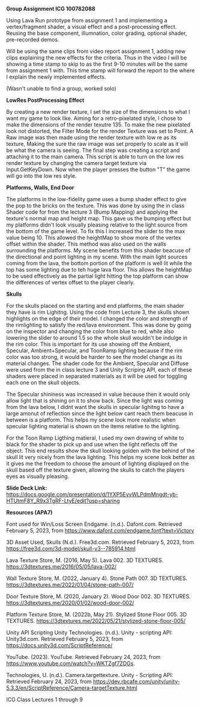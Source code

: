 **Group Assignment ICG 100782088**

Using Lava Run prototype from assignment 1 and implementing a vertex/fragment shader, a visual effect and a post-processing effect.
Reusing the base component, illumnation, color grading, optional shader, pre-recorded demos.

Will be using the same clips from video report assignment 1, adding new clips explaining the new effects for the criteria. Thus in the video
I will be showing a time stamp to skip to as the first 9-10 minutes will be the same from assignment 1 with. This time stamp will forward
the report to the where I explain the newly implemented effects. 

(Wasn't unable to find a group, worked solo)

**LowRes PostProcessing Effect**

By creating a new render texture, I set the size of the dimensions to what I want my game to look like. Aiming for a retro-pixelated style,
I chose to make the dimensions of the render texutre 135. To make the new pixelated look not distorted, the Filter Mode for the render Texture
was set to Point. A Raw image was then made using the render texture with low re as its texture, Making the sure the raw image was set
properly to scale as it will be what the camera is seeing. The final step was creating a script and attaching it to the main camera. 
This script is able to turn on the low res render texture by changing the camera target texture via Input.GetKeyDown. Now when the player 
presses the button "T" the game will go into the low res style.

**Platforms, Walls, End Door**

The platforms in the low-fidelity game uses a bump shader effect to give the pop to the bricks on the texture. This was done by using the in class Shader code for from the lecture 3 (Bump Mapping) and applying the texture's normal map and height map. This gave us the bumping effect but my platforms didn't look visually pleasing relative to the light source from the bottom of the game level. To fix this I increased the slider to the max value being 10. This allowed the heightMap to show more of the vertex offset within the shader. This method was also used on the walls surrounding the platforms. My scene benefits from this shader beacuse of the directional and point lighting in my scene. With the main light sources coming from the lava, the bottom portion of the platform is well lit while the top has some lighting due to teh huge lava floor. This allows the heightMap to be used effectively as the partial light hitting the top platform can show the differences of vertex offset to the player clearly.

**Skulls**

For the skulls placed on the starting and end platforms, the main shader they have is rim Lighitng. Using the code from Lecture 3, the skulls shown highlights on the edge of their model. I changed the color and strength of the rimlighting to satisfy the red/lava environment. This was done by going on the inspector and changing the color from blue to red, while also lowering the slider to around 1.5 so the whole skull wouldn't be indulge in the rim color. This is important for its use showing off the Ambient, Specular, Ambient+Specular, and ToonRamp lighting because if the rim color was too strong, it would be harder to see the model change as its material changes. The shader code for the Ambient, Specular and Diffuse were used from the in class lecture 3 and Unity Scriping API, each of these shaders were placed in separated materials as it will be used for toggling each one on the skull objects.

The Specular shininess was increased in value because then it would only allow light that is shining on it to show back. Since the light was coming from the lava below, I didnt want the skulls in specular lighitng to have a large amonut of reflection since the light below cant reach them beacuse in between is a platform. This helps my scene look more realistic when specular lighting material is shown on the items relative to the lighting.

For the Toon Ramp Ligthing matieral, I used my own drawing of white to black for the shader to pick up and use when the light reflects off the object. This end results show the skull looking golden with the behind of the skull lit very nicely from the lava lighting. This helps my scene look better as it gives me the freedom to choose the amount of lighting displayed on the skull based off the texture given, allowing the skulls to catch the players eyes as visually pleasing.


**Slide Deck Link:** https://docs.google.com/presentation/d/1YXP5EyvWLPdmMngdt-yb-HTUtmF8Y_R9x3TgRF-LtyE/edit?usp=sharing


**Resources (APA7)**

Font used for Win/Loss Screen Endgame. (n.d.). Dafont.com. Retrieved February 5, 2023, from https://www.dafont.com/endgame.font?text=Victory

3D Asset Used, Skulls (N.d.). Free3d.com. Retrieved February 5, 2023, from https://free3d.com/3d-model/skull-v3--785914.html

Lava Texture Store, M. (2016, May 5). Lava 002. 3D TEXTURES. https://3dtextures.me/2016/05/05/lava-002/

Wall Texture Store, M. (2022, January 4). Stone Path 007. 3D TEXTURES. https://3dtextures.me/2022/01/04/stone-path-007/

Door Texture Store, M. (2020, January 2). Wood Door 002. 3D TEXTURES. https://3dtextures.me/2020/01/02/wood-door-002/

Platform Texture Store, M. (2022b, May 21). Stylized Stone Floor 005. 3D TEXTURES. https://3dtextures.me/2022/05/21/stylized-stone-floor-005/

Unity API Scripting Unity Technologies. (n.d.). Unity - scripting API: Unity3d.com. Retrieved February 5, 2023, from https://docs.unity3d.com/ScriptReference/

YouTube. (2023). YouTube. Retrieved February 24, 2023, from https://www.youtube.com/watch?v=WKTZgf7ZDGs. 

Technologies, U. (n.d.). Camera.targettexture. Unity - Scripting API: Retrieved February 24, 2023, from https://dev.rbcafe.com/unity/unity-5.3.3/en/ScriptReference/Camera-targetTexture.html 

ICG Class Lectures 1 through 9
